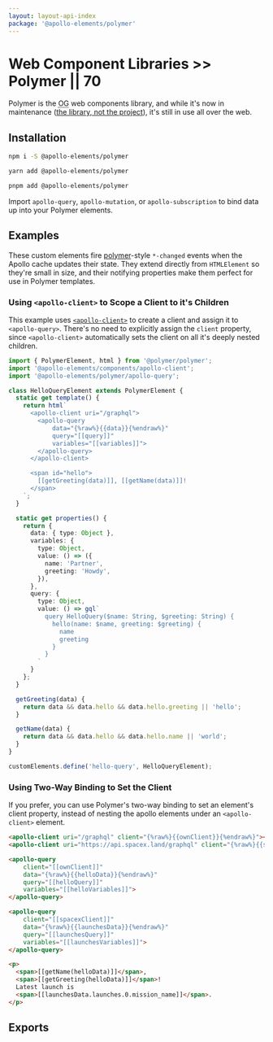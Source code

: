 ```yaml
---
layout: layout-api-index
package: '@apollo-elements/polymer'
---
```


# Web Component Libraries >> Polymer || 70

Polymer is the <abbr title="original gangsta">OG</abbr> web components library, and while it's now in maintenance ([the library, not the project](https://dev.to/bennypowers/lets-build-web-components-part-4-polymer-library-4dk2#the-polymer-project)), it's still in use all over the web.

## Installation

<code-tabs collection="package-managers" default-tab="npm">

```bash tab npm
npm i -S @apollo-elements/polymer
```

```bash tab yarn
yarn add @apollo-elements/polymer
```

```bash tab pnpm
pnpm add @apollo-elements/polymer
```

</code-tabs>

Import `apollo-query`, `apollo-mutation`, or `apollo-subscription` to bind data up into your Polymer elements.

## Examples

These custom elements fire [polymer](https://polymer-library.polymer-project.org)-style `*-changed` events when the Apollo cache updates their state. They extend directly from `HTMLElement` so they're small in size, and their notifying properties make them perfect for use in Polymer templates.

### Using `<apollo-client>` to Scope a Client to it's Children

This example uses [`<apollo-client>`](/api/components/apollo-client/) to create a client and assign it to `<apollo-query>`. There's no need to explicitly assign the `client` property, since `<apollo-client>` automatically sets the client on all it's deeply nested children.

```ts wcd 9kmJUbA735YuF4HRBzO7 src/Hello.ts
import { PolymerElement, html } from '@polymer/polymer';
import '@apollo-elements/components/apollo-client';
import '@apollo-elements/polymer/apollo-query';

class HelloQueryElement extends PolymerElement {
  static get template() {
    return html`
      <apollo-client uri="/graphql">
        <apollo-query
            data="{%raw%}{{data}}{%endraw%}"
            query="[[query]]"
            variables="[[variables]]">
        </apollo-query>
      </apollo-client>

      <span id="hello">
        [[getGreeting(data)]], [[getName(data)]]!
      </span>
    `;
  }

  static get properties() {
    return {
      data: { type: Object },
      variables: {
        type: Object,
        value: () => ({
          name: 'Partner',
          greeting: 'Howdy',
        }),
      },
      query: {
        type: Object,
        value: () => gql`
          query HelloQuery($name: String, $greeting: String) {
            hello(name: $name, greeting: $greeting) {
              name
              greeting
            }
          }
        `
      }
    };
  }

  getGreeting(data) {
    return data && data.hello && data.hello.greeting || 'hello';
  }

  getName(data) {
    return data && data.hello && data.hello.name || 'world';
  }
}

customElements.define('hello-query', HelloQueryElement);
```

### Using Two-Way Binding to Set the Client

If you prefer, you can use Polymer's two-way binding to set an element's client property, instead of nesting the apollo elements under an `<apollo-client>` element.

```html
<apollo-client uri="/graphql" client="{%raw%}{{ownClient}}{%endraw%}"></apollo-client>
<apollo-client uri="https://api.spacex.land/graphql" client="{%raw%}{{spaceXClient}}{%endraw%}"></apollo-client>

<apollo-query
    client="[[ownClient]]"
    data="{%raw%}{{helloData}}{%endraw%}"
    query="[[helloQuery]]"
    variables="[[helloVariables]]">
</apollo-query>

<apollo-query
    client="[[spacexClient]]"
    data="{%raw%}{{launchesData}}{%endraw%}"
    query="[[launchesQuery]]"
    variables="[[launchesVariables]]">
</apollo-query>

<p>
  <span>[[getName(helloData)]]</span>,
  <span>[[getGreeting(helloData)]]</span>!
  Latest launch is
  <span>[[launchesData.launches.0.mission_name]]</span>.
</p>
```

## Exports
